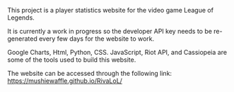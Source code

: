 This project is a player statistics website for the video game League of Legends. 

It is currently a work in progress so the developer API key needs to be re-generated every few days for the website to work. 

Google Charts, Html, Python, CSS. JavaScript, Riot API, and Cassiopeia are some of the tools used to build this website.

The website can be accessed through the following link:
https://mushiewaffle.github.io/RivaLoL/

